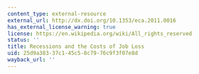 ```yaml
---
content_type: external-resource
external_url: http://dx.doi.org/10.1353/eca.2011.0016
has_external_license_warning: true
license: https://en.wikipedia.org/wiki/All_rights_reserved
status: ''
title: Recessions and the Costs of Job Loss
uid: 25d9a383-37c1-45c5-8c79-76c9f3f07e8d
wayback_url: ''
---
```

